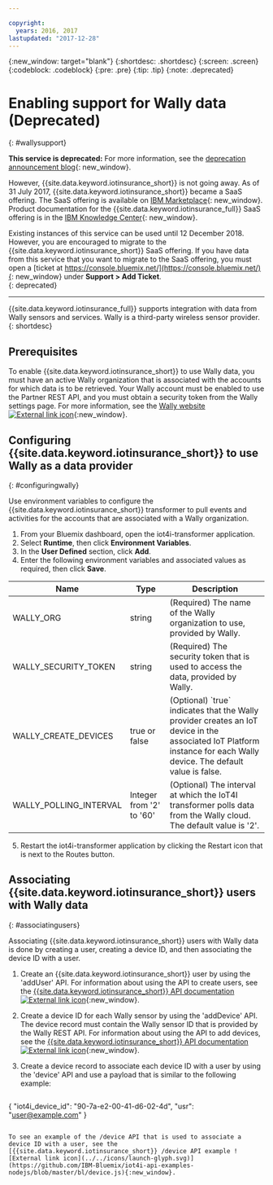 ```yaml
---

copyright:
  years: 2016, 2017
lastupdated: "2017-12-28"
---
```


<!-- Common attributes used in the template are defined as follows: -->
{:new_window: target="blank"}
{:shortdesc: .shortdesc}
{:screen: .screen}
{:codeblock: .codeblock}
{:pre: .pre}
{:tip: .tip}
{:note: .deprecated}


# Enabling support for Wally data (Deprecated)
{: #wallysupport}

**This service is deprecated:** For more information, see the [deprecation announcement blog](https://www.ibm.com/blogs/bluemix/2017/11/iot-for-insurance-on-bluemix-migrated-to-saas-offering/){: new_window}.

However, {{site.data.keyword.iotinsurance_short}} is not going away. As of 31 July 2017, {{site.data.keyword.iotinsurance_short}} became a SaaS offering. The SaaS offering is available on [IBM Marketplace](https://www.ibm.com/us-en/marketplace/ibm-iot-for-insurance){: new_window}. Product documentation for the {{site.data.keyword.iotinsurance_full}} SaaS offering is in the [IBM Knowledge Center](https://www.ibm.com/support/knowledgecenter/SSQNYQ/iot-insurance/kc_welcome.html){: new_window}.

Existing instances of this service can be used until 12 December 2018. However, you are encouraged to migrate to the {{site.data.keyword.iotinsurance_short}} SaaS offering. If you have data from this service that you want to migrate to the SaaS offering, you must open a [ticket at https://console.bluemix.net/](https://console.bluemix.net/){: new_window} under **Support > Add Ticket**.  
{: deprecated}

---

{{site.data.keyword.iotinsurance_full}} supports integration with data from Wally sensors and services. Wally is a third-party wireless sensor provider.
{: shortdesc}


## Prerequisites
To enable {{site.data.keyword.iotinsurance_short}} to use Wally data, you must have an active Wally organization that is associated with the accounts for which data is to be retrieved. Your Wally account must be enabled to use the Partner REST API, and you must obtain a security token from the Wally settings page. For more information, see the [Wally website ![External link icon](../../icons/launch-glyph.svg)](https://my.wallyhome.com/){:new_window}.

## Configuring {{site.data.keyword.iotinsurance_short}} to use Wally as a data provider
{: #configuringwally}

Use environment variables to configure the {{site.data.keyword.iotinsurance_short}} transformer to pull events and activities for the accounts that are associated with a Wally organization.

1. From your Bluemix dashboard, open the iot4i-transformer application.
2. Select **Runtime**, then click **Environment Variables**.
3. In the **User Defined** section, click **Add**.
4. Enter the following environment variables and associated values as required, then click **Save**.

  <table>
<thead>
<tr>
<th>Name</th>
<th>Type</th>
<th>Description</th>
</tr>
</thead>
<tbody>
<tr>
<td>WALLY_ORG</td>
<td>string</td>
<td>(Required) The name of the Wally organization to use, provided by Wally.</td>
</tr>
<tr>
<td>WALLY_SECURITY_TOKEN</td>
<td>string</td>
<td>(Required) The security token that is used to access the data, provided by Wally.</td>
</tr>
<tr>
<td>WALLY_CREATE_DEVICES</td>
<td>true or false</td>
<td>(Optional) `true` indicates that the Wally provider creates an IoT device in the associated IoT Platform instance for each Wally device. The default value is false. </td>
</tr>
<tr>
<td>WALLY_POLLING_INTERVAL</td>
<td>Integer from '2' to '60'</td>
<td>(Optional) The interval at which the IoT4I transformer polls data from the Wally cloud. The default value is '2'.</td>
</tr>
</tbody>
</table>

5. Restart the iot4i-transformer application by clicking the Restart icon that is next to the Routes button.


## Associating {{site.data.keyword.iotinsurance_short}} users with Wally data
{: #associatingusers}

Associating {{site.data.keyword.iotinsurance_short}} users with Wally data is done by creating a user, creating a device ID, and then associating the device ID with a user.

1. Create an {{site.data.keyword.iotinsurance_short}} user by using the 'addUser' API. For information about using the API to create users, see the [{{site.data.keyword.iotinsurance_short}} API documentation ![External link icon](../../icons/launch-glyph.svg)](https://iot4i-api-docs.mybluemix.net/#!/user/addUser){:new_window}.

2. Create a device ID for each Wally sensor by using the 'addDevice' API. The device record must contain the Wally sensor ID that is provided by the Wally REST API. For information about using the API to add devices, see the [{{site.data.keyword.iotinsurance_short}} API documentation ![External link icon](../../icons/launch-glyph.svg)](https://iot4i-api-docs.mybluemix.net/#!/device/addDevice){:new_window}.

3. Create a device record to associate each device ID with a user by using the 'device' API and use a payload that is similar to the following example:

   ```
{
  "iot4i_device_id": "90-7a-e2-00-41-d6-02-4d",
  "usr": "user@example.com"
}
```

To see an example of the /device API that is used to associate a device ID with a user, see the [{{site.data.keyword.iotinsurance_short}} /device API example ![External link icon](../../icons/launch-glyph.svg)](https://github.com/IBM-Bluemix/iot4i-api-examples-nodejs/blob/master/bl/device.js){:new_window}.  
